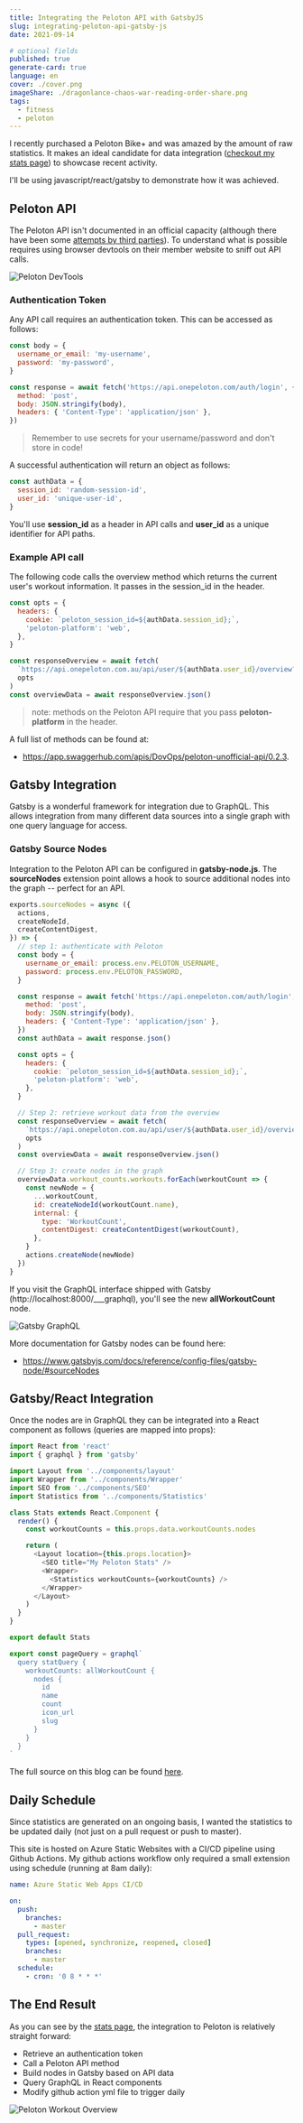 ```yaml
---
title: Integrating the Peloton API with GatsbyJS
slug: integrating-peloton-api-gatsby-js
date: 2021-09-14

# optional fields
published: true
generate-card: true
language: en
cover: ./cover.png
imageShare: ./dragonlance-chaos-war-reading-order-share.png
tags:
  - fitness
  - peloton
---
```


I recently purchased a Peloton Bike+ and was amazed by the amount of raw statistics. It makes an ideal candidate for data integration ([checkout my stats page](/stats)) to showcase recent activity.

I'll be using javascript/react/gatsby to demonstrate how it was achieved.

## Peloton API

The Peloton API isn't documented in an official capacity (although there have been some [attempts by third parties](https://app.swaggerhub.com/apis/DovOps/peloton-unofficial-api/0.2.3)). To understand what is possible requires using browser devtools on their member website to sniff out API calls.

![Peloton DevTools](./devtools.png)

### Authentication Token

Any API call requires an authentication token. This can be accessed as follows:

```javascript
const body = {
  username_or_email: 'my-username',
  password: 'my-password',
}

const response = await fetch('https://api.onepeloton.com/auth/login', {
  method: 'post',
  body: JSON.stringify(body),
  headers: { 'Content-Type': 'application/json' },
})
```

> Remember to use secrets for your username/password and don't store in code!

A successful authentication will return an object as follows:

```javascript
const authData = {
  session_id: 'random-session-id',
  user_id: 'unique-user-id',
}
```

You'll use **session_id** as a header in API calls and **user_id** as a unique identifier for API paths.

### Example API call

The following code calls the overview method which returns the current user's workout information. It passes in the session_id in the header.

```javascript
const opts = {
  headers: {
    cookie: `peloton_session_id=${authData.session_id};`,
    'peloton-platform': 'web',
  },
}

const responseOverview = await fetch(
  `https://api.onepeloton.com.au/api/user/${authData.user_id}/overview?version=1`,
  opts
)
const overviewData = await responseOverview.json()
```

> note: methods on the Peloton API require that you pass **peloton-platform** in the header.

A full list of methods can be found at:

- https://app.swaggerhub.com/apis/DovOps/peloton-unofficial-api/0.2.3.

## Gatsby Integration

Gatsby is a wonderful framework for integration due to GraphQL. This allows integration from many different data sources into a single graph with one query language for access.

### Gatsby Source Nodes

Integration to the Peloton API can be configured in **gatsby-node.js**. The **sourceNodes** extension point allows a hook to source additional nodes into the graph -- perfect for an API.

```javascript
exports.sourceNodes = async ({
  actions,
  createNodeId,
  createContentDigest,
}) => {
  // step 1: authenticate with Peloton
  const body = {
    username_or_email: process.env.PELOTON_USERNAME,
    password: process.env.PELOTON_PASSWORD,
  }

  const response = await fetch('https://api.onepeloton.com/auth/login', {
    method: 'post',
    body: JSON.stringify(body),
    headers: { 'Content-Type': 'application/json' },
  })
  const authData = await response.json()

  const opts = {
    headers: {
      cookie: `peloton_session_id=${authData.session_id};`,
      'peloton-platform': 'web',
    },
  }

  // Step 2: retrieve workout data from the overview
  const responseOverview = await fetch(
    `https://api.onepeloton.com.au/api/user/${authData.user_id}/overview?version=1`,
    opts
  )
  const overviewData = await responseOverview.json()

  // Step 3: create nodes in the graph
  overviewData.workout_counts.workouts.forEach(workoutCount => {
    const newNode = {
      ...workoutCount,
      id: createNodeId(workoutCount.name),
      internal: {
        type: 'WorkoutCount',
        contentDigest: createContentDigest(workoutCount),
      },
    }
    actions.createNode(newNode)
  })
}
```

If you visit the GraphQL interface shipped with Gatsby (http://localhost:8000/\_\_\_graphql), you'll see the new **allWorkoutCount** node.

![Gatsby GraphQL](./graphql.png)

More documentation for Gatsby nodes can be found here:

- https://www.gatsbyjs.com/docs/reference/config-files/gatsby-node/#sourceNodes

## Gatsby/React Integration

Once the nodes are in GraphQL they can be integrated into a React component as follows (queries are mapped into props):

```js
import React from 'react'
import { graphql } from 'gatsby'

import Layout from '../components/layout'
import Wrapper from '../components/Wrapper'
import SEO from '../components/SEO'
import Statistics from '../components/Statistics'

class Stats extends React.Component {
  render() {
    const workoutCounts = this.props.data.workoutCounts.nodes

    return (
      <Layout location={this.props.location}>
        <SEO title="My Peloton Stats" />
        <Wrapper>
          <Statistics workoutCounts={workoutCounts} />
        </Wrapper>
      </Layout>
    )
  }
}

export default Stats

export const pageQuery = graphql`
  query statQuery {
    workoutCounts: allWorkoutCount {
      nodes {
        id
        name
        count
        icon_url
        slug
      }
    }
  }
`
```

The full source on this blog can be found [here](https://github.com/sjmcculloch/smblogv2).

## Daily Schedule

Since statistics are generated on an ongoing basis, I wanted the statistics to be updated daily (not just on a pull request or push to master).

This site is hosted on Azure Static Websites with a CI/CD pipeline using Github Actions. My github actions workflow only required a small extension using schedule (running at 8am daily):

```yml
name: Azure Static Web Apps CI/CD

on:
  push:
    branches:
      - master
  pull_request:
    types: [opened, synchronize, reopened, closed]
    branches:
      - master
  schedule:
    - cron: '0 8 * * *'
```

## The End Result

As you can see by the [stats page](/stats), the integration to Peloton is relatively straight forward:

- Retrieve an authentication token
- Call a Peloton API method
- Build nodes in Gatsby based on API data
- Query GraphQL in React components
- Modify github action yml file to trigger daily

![Peloton Workout Overview](./workout-overview.png)
